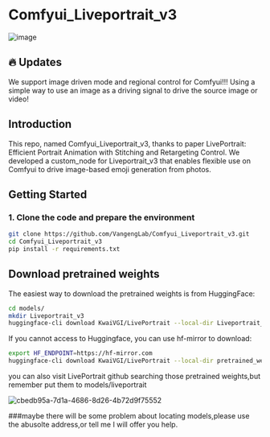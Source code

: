 # Comfyui_Liveportrait_v3
![image](https://github.com/user-attachments/assets/5a7f07e8-c856-4a6e-ad81-82ebe1d5934d)

## 🔥 Updates
We support image driven mode and regional control for Comfyui!!!
Using a simple way to use an image as a driving signal to drive the source image or video!
## Introduction 
This repo, named Comfyui_Liveportrait_v3, thanks to paper LivePortrait: Efficient Portrait Animation with Stitching and Retargeting Control.
We developed a custom_node for Liveportrait_v3 that enables flexible use on Comfyui to drive image-based emoji generation from photos.
## Getting Started
### 1. Clone the code and prepare the environment 
```bash
git clone https://github.com/VangengLab/Comfyui_Liveportrait_v3.git
cd Comfyui_Liveportrait_v3
pip install -r requirements.txt
```
## Download pretrained weights
The easiest way to download the pretrained weights is from HuggingFace:
```bash
cd models/
mkdir Liveportrait_v3
huggingface-cli download KwaiVGI/LivePortrait --local-dir Liveportrait_v3 --exclude "*.git*" "README.md" "docs"
```
If you cannot access to Huggingface, you can use hf-mirror to download:
```bash
export HF_ENDPOINT=https://hf-mirror.com
huggingface-cli download KwaiVGI/LivePortrait --local-dir pretrained_weights --exclude "*.git*" "README.md" "docs"
```
you can also visit LivePortrait github searching those pretrained weights,but remember put them to models/liveportrait

​​![cbedb95a-7d1a-4686-8d26-4b72d9f75552](https://github.com/user-attachments/assets/ef1d9943-5a47-4191-a683-3804439c6197)


###maybe there will be some problem about locating models,please use the abusolte address,or tell me I will offer you help.


